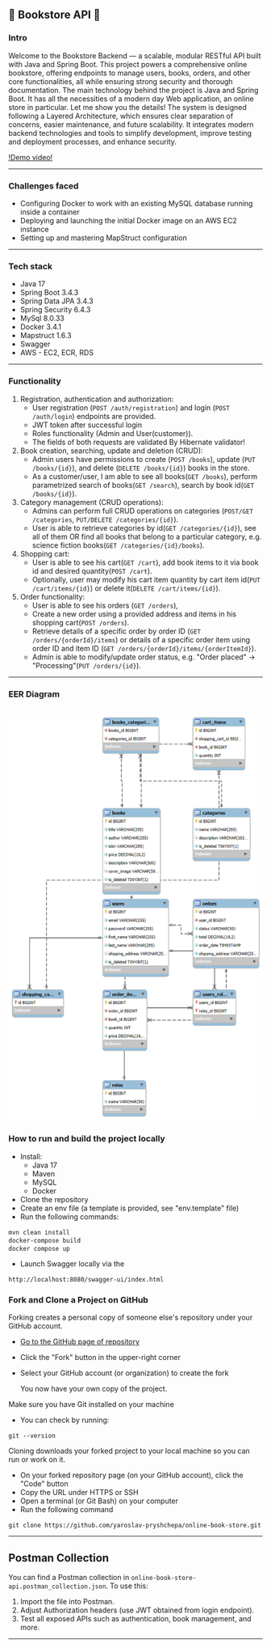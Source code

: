 ## 📘 Bookstore API 📘

### Intro
Welcome to the Bookstore Backend — a scalable, modular RESTful API built with Java and Spring Boot. 
This project powers a comprehensive online bookstore, offering endpoints to manage users, books, orders, and other core functionalities, all while ensuring strong security and thorough documentation.
The main technology behind the project is Java and Spring Boot. It has all the necessities of a modern day Web application, an online store in particular. Let me show you the details!
The system is designed following a Layered Architecture, which ensures clear separation of concerns, easier maintenance, and future scalability. 
It integrates modern backend technologies and tools to simplify development, improve testing and deployment processes, and enhance security.

[!Demo video!](https://youtu.be/jdfeNZUkPsA)

---
### Challenges faced
- Configuring Docker to work with an existing MySQL database running inside a container
- Deploying and launching the initial Docker image on an AWS EC2 instance
- Setting up and mastering MapStruct configuration
---
### Tech stack
- Java 17
- Spring Boot 3.4.3
- Spring Data JPA 3.4.3
- Spring Security 6.4.3
- MySql 8.0.33
- Docker 3.4.1
- Mapstruct 1.6.3
- Swagger
- AWS - EC2, ECR, RDS
---
### Functionality
1. Registration, authentication and authorization:
    - User registration (`POST /auth/registration`) and login (`POST /auth/login`) endpoints are provided.
    - JWT token after successful login
    - Roles functionality (Admin and User(customer)).
    - The fields of both requests are validated By Hibernate validator!
2. Book creation, searching, update and deletion (CRUD):
    - Admin users have permissions to create (`POST /books`), update (`PUT /books/{id}`), and delete (`DELETE /books/{id}`) books in the store.
    - As a customer/user, I am able to see all books(`GET /books`), perform parametrized search of books(`GET /search`), search by book id(`GET /books/{id}`).
3. Category management (CRUD operations):
    - Admins can perform full CRUD operations on categories (`POST/GET /categories`, `PUT/DELETE /categories/{id}`).
    - User is able to retrieve categories by id(`GET /categories/{id}`), see all of them OR find all books that belong to a particular category, e.g. science fiction books(`GET /categories/{id}/books`).
4. Shopping cart:
    - User is able to see his cart(`GET /cart`), add book items to it via book id and desired quantity(`POST /cart`).
    - Optionally, user may modify his cart item quantity by cart item id(`PUT /cart/items/{id}`) or delete it(`DELETE /cart/items/{id}`).
5. Order functionality:
    - User is able to see his orders (`GET /orders`),
    - Create a new order using a provided address and items in his shopping cart(`POST /orders`).
    - Retrieve details of a specific order by order ID (`GET /orders/{orderId}/items`) or details of a specific order item using order ID and item ID (`GET /orders/{orderId}/items/{orderItemId}`).
    - Admin is able to modify/update order status, e.g. "Order placed" -> "Processing"(`PUT /orders/{id}`).
---
### EER Diagram
![Class Diagram](EER-Diagram.png)
---
### How to run and build the project locally
- Install:
    - Java 17
    - Maven
    - MySQL
    - Docker
- Clone the repository
- Create an env file (a template is provided, see "env.template" file)
- Run the following commands:
```
mvn clean install
docker-compose build
docker compose up
```
- Launch Swagger locally via the
```
http://localhost:8080/swagger-ui/index.html
```

###  Fork and Clone a Project on GitHub

Forking creates a personal copy of someone else's repository under your GitHub account.

- [Go to the GitHub page of repository](https://github.com/yaroslav-pryshchepa/online-book-store)
- Click the "Fork" button in the upper-right corner
- Select your GitHub account (or organization) to create the fork

  You now have your own copy of the project.

Make sure you have Git installed on your machine

- You can check by running:
```
git --version
```

Cloning downloads your forked project to your local machine so you can run or work on it.

- On your forked repository page (on your GitHub account), click the "Code" button
- Copy the URL under HTTPS or SSH
- Open a terminal (or Git Bash) on your computer
- Run the following command
```
git clone https://github.com/yaroslav-pryshchepa/online-book-store.git
```

---

## Postman Collection

You can find a Postman collection in `online-book-store-api.postman_collection.json`. To use this:

1. Import the file into Postman.
2. Adjust Authorization headers (use JWT obtained from login endpoint).
3. Test all exposed APIs such as authentication, book management, and more.

---
